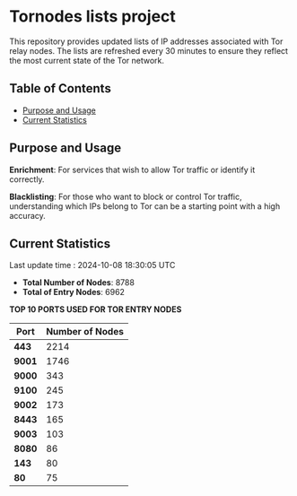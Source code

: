 # Tornodes lists project

This repository provides updated lists of IP addresses associated with Tor relay nodes. The lists are refreshed every 30 minutes to ensure they reflect the most current state of the Tor network.

## Table of Contents

- [Purpose and Usage](#purpose-and-usage)
- [Current Statistics](#current-statistics)


## Purpose and Usage

**Enrichment**: For services that wish to allow Tor traffic or identify it correctly.

**Blacklisting**: For those who want to block or control Tor traffic, understanding which IPs belong to Tor can be a starting point with a high accuracy.

## Current Statistics

Last update time : 2024-10-08 18:30:05 UTC

- **Total Number of Nodes**: 8788
- **Total of Entry Nodes**: 6962

**TOP 10 PORTS USED FOR TOR ENTRY NODES**

| **Port** | **Number of Nodes** |
|------|-----------------|
| **443**   | 2214  |
| **9001**   | 1746  |
| **9000**   | 343  |
| **9100**   | 245  |
| **9002**   | 173  |
| **8443**   | 165  |
| **9003**   | 103  |
| **8080**   | 86  |
| **143**   | 80  |
| **80**   | 75  |

